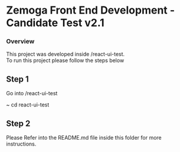 Zemoga Front End Development - Candidate Test v2.1
==================================================

### Overview

This project was developed inside /react-ui-test.\
To run this project please follow the steps below
## Step 1

Go into /react-ui-test

~ cd react-ui-test

## Step 2

Please Refer into the README.md file inside this folder for more instructions.
